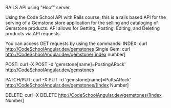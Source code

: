 RAILS API using "Hoof" server.

Using the Code School API with Rails course, this is a rails based API for the serving of a Gemstone store application for the selling and cataloging of Gemstone products.
API allows for Getting, Posting, Editing, and Deleting products via API requests.

You can access GET requests by using the commands:
INDEX:         curl http://CodeSchoolAngular.dev/gemstones
Single Gem:    curl http://CodeSchoolAngular.dev/gemstone/[index number]

POST:
               curl -X POST -d 'gemstone[name]=PostingARock' http://CodeSchoolAngular.dev/gemstones

PATCH/PUT:
               curl -X PUT -d 'gemstone[name]=PuttsARock' http://CodeSchoolAngular.dev/gemstones/[Index Number]

DELETE:
               curl -X DELETE http://CodeSchoolAngular.dev/gemstones/[Index Number]

